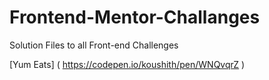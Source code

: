 # Frontend-Mentor-Challanges
Solution Files to all Front-end Challenges

[Yum Eats] ( https://codepen.io/koushith/pen/WNQvqrZ )
